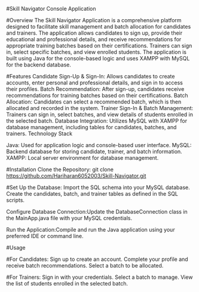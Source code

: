 #Skill Navigator Console Application

#Overview The Skill Navigator Application is a comprehensive platform designed to facilitate skill management and batch allocation for candidates and trainers. The application allows candidates to sign up, provide their educational and professional details, and receive recommendations for appropriate training batches based on their certifications. Trainers can sign in, select specific batches, and view enrolled students. The application is built using Java for the console-based logic and uses XAMPP with MySQL for the backend database.

#Features Candidate Sign-Up & Sign-In: Allows candidates to create accounts, enter personal and professional details, and sign in to access their profiles. Batch Recommendation: After sign-up, candidates receive recommendations for training batches based on their certifications. Batch Allocation: Candidates can select a recommended batch, which is then allocated and recorded in the system. Trainer Sign-In & Batch Management: Trainers can sign in, select batches, and view details of students enrolled in the selected batch. Database Integration: Utilizes MySQL with XAMPP for database management, including tables for candidates, batches, and trainers. Technology Stack

Java: Used for application logic and console-based user interface. MySQL: Backend database for storing candidate, trainer, and batch information. XAMPP: Local server environment for database management.

#Installation Clone the Repository: git clone https://github.com/Hariharan6052003/Skill-Navigator.git

#Set Up the Database: Import the SQL schema into your MySQL database. Create the candidates, batch, and trainer tables as defined in the SQL scripts.

Configure Database Connection:Update the DatabaseConnection class in the MainApp.java file with your MySQL credentials.

Run the Application:Compile and run the Java application using your preferred IDE or command line.

#Usage

#For Candidates: Sign up to create an account. Complete your profile and receive batch recommendations. Select a batch to be allocated.

#For Trainers: Sign in with your credentials. Select a batch to manage. View the list of students enrolled in the selected batch.
